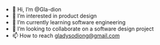 - 👋 Hi, I’m @Gla-dion
- 👀 I’m interested in product design
- 🌱 I’m currently learning software engineering
- 💞️ I’m looking to collaborate on a software design project 
- 📫 How to reach gladysodiong@gmail.com

<!---
Gla-dion/Gla-dion is a ✨ special ✨ repository because its `README.md` (this file) appears on your GitHub profile.
You can click the Preview link to take a look at your changes.
--->
